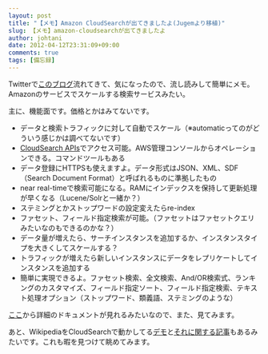 ```yaml
---
layout: post
title: "【メモ】Amazon CloudSearchが出てきましたよ(Jugemより移植)"
slug: 【メモ】amazon-cloudsearchが出てきましたよ
author: johtani
date: 2012-04-12T23:31:09+09:00
comments: true
tags: [備忘録]
---
```

Twitterで[このブログ](http://aws.typepad.com/aws/2012/04/amazon-cloudsearch-start-searching-in-one-hour.html/?PHPSESSID=fdfe9b1cde84fd75f396f6121de595d6)流れてきて、気になったので、流し読みして簡単にメモ。
Amazonのサービスでスケールする検索サービスみたい。

主に、機能面です。価格とかはみてないです。

* データと検索トラフィックに対して自動でスケール（※automaticってのがどういう感じかは調べてないです）
* [CloudSearch APIs](http://aws.amazon.com/jp/documentation/cloudsearch/)でアクセス可能。AWS管理コンソールからオペレーションできる。コマンドツールもある
* データ登録にHTTPSも使えますよ。データ形式はJSON、XML、SDF（Search Document Format）と呼ばれるものに準拠したもの
* near real-timeで検索可能になる。RAMにインデックスを保持して更新処理が早くなる（Lucene/Solrと一緒か？）</lI>
* ステミングとかストップワードの設定変えたらre-index</lI>
* ファセット、フィールド指定検索が可能。（ファセットはファセットクエリみたいなのもできるのかな？）
* データ量が増えたら、サーチインスタンスを追加するか、インスタンスタイプを大きくしてスケールする？
* トラフィックが増えたら新しいインスタンスにデータをレプリケートしてインスタンスを追加する
* 簡単に実現できるよ。ファセット検索、全文検索、And/OR検索式、ランキングのカスタマイズ、フィールド指定ソート、フィールド指定検索、テキスト処理オプション（ストップワード、類義語、ステミングのような）


[ここ](http://aws.amazon.com/jp/documentation/cloudsearch/)から詳細のドキュメントが見れるみたいなので、また、見てみます。

あと、WikipediaをCloudSearchで動かしてる[デモ](http://wikipedia.searchtechnologies.com/)と[それに関する記事](http://www.searchtechnologies.com/wikipedia-cloudsearch.html)もあるみたいです。これも暇を見つけて眺めてみます。
